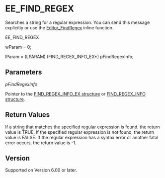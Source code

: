 # EE\_FIND\_REGEX

Searches a string for a regular expression. You can send this message
explicitly or use the [Editor\_FindRegex](../macro/editor_findregex) inline function.

EE\_FIND\_REGEX

wParam = 0;

lParam = (LPARAM) (FIND\_REGEX\_INFO\_EX\*) pFindRegexInfo;

## Parameters

_pFindRegexInfo_

Pointer to the [FIND\_REGEX\_INFO\_EX structure](../structure/find_regex_info_ex) or [FIND\_REGEX\_INFO structure](../structure/find_regex_info).

## Return Values

If a string that matches the specified regular expression is found, the return value is TRUE. If the specified regular expression is not found, the return value is FALSE. If the regular expression has a syntax error or another fatal error
occurs, the return value is -1.

## Version

Supported on Version 6.00 or later.
